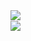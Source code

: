 <img align="left" src="http://github-profile-summary-cards.vercel.app/api/cards/most-commit-language?username=yamada-michel27" />
<br>
<img src="https://skillicons.dev/icons?i=py,ts,js,docker,mysql,postgres,mongodb,html,c,cpp,css,nodejs,npm,react,vite,vue,nextjs,nuxtjs,nestjs,threejs,p5js,fastapi,flask,django,linux,postman,git,github" />
